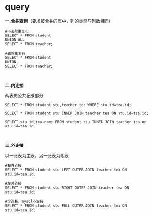 # query
							
							
**一.合并查询**（要求被合并的表中，列的类型与列数相同）

```
#不去除重复行
SELECT * FROM student
UNION ALL
SELECT * FROM teacher;
	
#去除重复行
SELECT * FROM student
UNION
SELECT * FROM teacher;
```

<br/>

**二.内连接**
	
两表的公共记录部分

```
SELECT * FROM student stu,teacher tea WHERE stu.id=tea.id;
	
SELECT * FROM student stu INNER JOIN teacher tea ON stu.id=tea.id;

SELECT stu.id,tea.name FROM student stu INNER JOIN teacher tea on stu.id=tea.id;
```

<br/>

**三.外连接**

以一张表为主表，另一张表为附表	

```
#右外连接
SELECT * FROM student stu LEFT OUTER JOIN teacher tea ON stu.id=tea.id;

#左外连接
SELECT * FROM student stu RIGHT OUTER JOIN teacher tea ON stu.id=tea.id;

#全连接，mysql不支持
SELECT * FROM student stu FULL OUTER JOIN teacher tea ON stu.id=tea.id;
```